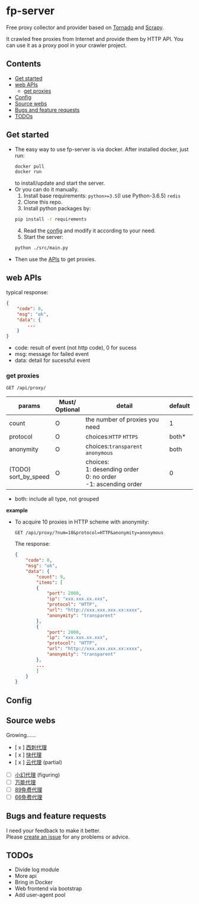 # fp-server

Free proxy collector and provider based on [Tornado](http://www.tornadoweb.org/en/stable/#) and [Scrapy](https://scrapy.org/).

It crawled free proxies from Internet and provide them by HTTP API.
You can use it as a proxy pool in your crawler project.

## Contents ##

<!-- vim-markdown-toc GFM -->

* [Get started](#get-started)
* [web APIs](#web-apis)
    * [get proxies](#get-proxies)
* [Config](#config)
* [Source webs](#source-webs)
* [Bugs and feature requests](#bugs-and-feature-requests)
* [TODOs](#todos)

<!-- vim-markdown-toc -->

## Get started ##

-   The easy way to use fp-server is via docker. After installed docker, just run:
    ```bash
    docker pull
    docker run
    ```
    to install/update and start the server.
-   Or you can do it manually.
    1. Install base requirements: `python>=3.5`(I use Python-3.6.5) `redis`
    2. Clone this repo. 
    3. Install python packages by: 
    ```bash
    pip install -r requirements
    ```
    4. Read the [config](#config) and modify it according to your need.
    5. Start the server:
    ```bash
    python ./src/main.py
    ```
-   Then use the [APIs](#apis) to get proxies.

## web APIs ##

typical response:
```json
{
    "code": 0,
    "msg": "ok",
    "data": {
        ...
    }
}
```

-   code: result of event (not http code), 0 for sucess
-   msg: message for failed event
-   data: detail for sucessful event

### get proxies ###

```
GET /api/proxy/
``` 

 params                 | Must/<br>Optional | detail                                                               | default
------------------------|-------------------|----------------------------------------------------------------------|---------|
 count                  | O                 | the number of proxies you need                                       | 1
 protocol               | O                 | choices:`HTTP` `HTTPS`                                               | both*
anonymity               | O                 | choices:`transparent` `anonymous`                                    | both
(TODO)<br>sort_by_speed | O                 | choices:<br>1: desending order<br>0: no order<br>-1: ascending order | 0

- both: include all type, not grouped

**example**

-   To acquire 10 proxies in HTTP scheme with anonymity:
    ```
    GET /api/proxy/?num=10&protocol=HTTP&anonymity=anonymous
    ```
    The response:
    ```json
    {
        "code": 0,
        "msg": "ok",
        "data": {
            "count": 9,
            "items": [
            {
                "port": 2000,
                "ip": "xxx.xxx.xx.xxx",
                "protocol": "HTTP",
                "url": "http://xxx.xxx.xxx.xx:xxxx",
                "anonymity": "transparent"
            },
            {
                "port": 2000,
                "ip": "xxx.xxx.xx.xxx",
                "protocol": "HTTP",
                "url": "http://xxx.xxx.xxx.xx:xxxx",
                "anonymity": "transparent"
            },
            ...
            ]
        }
    }
    ```



## Config ##

## Source webs ##

Growing……

- [ x ] [西刺代理](www.xicidaili.com)
- [ x ] [快代理](http://www.kuaidaili.com)
- [ x ] [云代理](http://www.ip3366.net) (partial)
- [   ] [小幻代理](https://ip.ihuan.me) (figuring)
- [   ] [万能代理](http://wndaili.cn)
- [   ] [89免费代理](http://www.89ip.cn/)
- [   ] [66免费代理](http://www.66ip.cn/)

## Bugs and feature requests ##

I need your feedback to make it better.<br>
Please [create an issue](https://github.com/Karmenzind/fp-server/issues/new) for any problems or advice.

## TODOs ##

*   Divide log module
*   More api
*   Bring in Docker
*   Web frontend via bootstrap
*   Add user-agent pool

